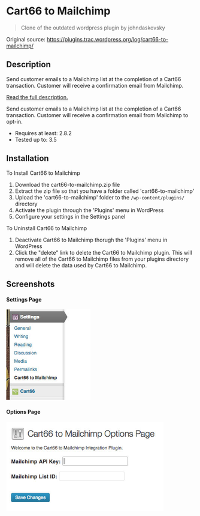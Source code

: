 # Cart66 to Mailchimp
> Clone of the outdated wordpress plugin by johndaskovsky

Original source: https://plugins.trac.wordpress.org/log/cart66-to-mailchimp/

## Description

Send customer emails to a Mailchimp list at the completion of a Cart66 transaction. Customer will receive a confirmation email from Mailchimp.

[Read the full description.](http://howtononprofit.wordpress.com/2013/02/23/wordpress-plugin-cart66-to-mailchimp/)

Send customer emails to a Mailchimp list at the completion of a Cart66 transaction. Customer will receive a confirmation email from Mailchimp to opt-in.

- Requires at least: 2.8.2
- Tested up to: 3.5

## Installation

To  Install Cart66 to Mailchimp

1. Download the cart66-to-mailchimp.zip file 
2. Extract the zip file so that you have a folder called 'cart66-to-mailchimp'
3. Upload the 'cart66-to-mailchimp' folder to the `/wp-content/plugins/` directory
4. Activate the plugin through the 'Plugins' menu in WordPress
5. Configure your settings in the Settings panel

To Uninstall Cart66 to Mailchimp

1. Deactivate Cart66 to Mailchimp thorugh the 'Plugins' menu in WordPress
2. Click the "delete" link to delete the Cart66 to Mailchimp plugin. This will remove all of the Cart66 to Mailchimp files from your plugins directory and will delete the data used by Cart66 to Mailchimp.


## Screenshots

#### Settings Page

![Settings Page](screenshot-1.jpg)

#### Options Page

![Options Page](screenshot-2.jpg)
